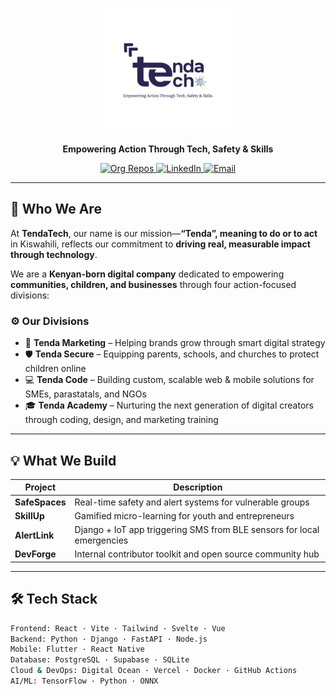 <p align="center">
  <img src="../assets/tenda.jpg" alt="TendaTech Logo" width="200" />
</p>

<p align="center"><b>Empowering Action Through Tech, Safety & Skills</b></p>

<p align="center">
  <a href="https://github.com/TendaTech">
    <img alt="Org Repos" src="https://img.shields.io/badge/repos-active-blueviolet?style=for-the-badge&logo=github" />
  </a>
  <a href="https://linkedin.com/company/tendatech">
    <img alt="LinkedIn" src="https://img.shields.io/badge/Connect-LinkedIn-blue?style=for-the-badge&logo=linkedin" />
  </a>
  <a href="mailto:info@tendatech.net">
    <img alt="Email" src="https://img.shields.io/badge/contact-email-ff914d?style=for-the-badge&logo=gmail" />
  </a>
</p>

---

## 🧭 Who We Are

At **TendaTech**, our name is our mission—**“Tenda”, meaning to do or to act** in Kiswahili, reflects our commitment to **driving real, measurable impact through technology**.

We are a **Kenyan-born digital company** dedicated to empowering **communities, children, and businesses** through four action-focused divisions:

### ⚙️ Our Divisions
- 🧠 **Tenda Marketing** – Helping brands grow through smart digital strategy  
- 🛡️ **Tenda Secure** – Equipping parents, schools, and churches to protect children online  
- 💻 **Tenda Code** – Building custom, scalable web & mobile solutions for SMEs, parastatals, and NGOs  
- 🎓 **Tenda Academy** – Nurturing the next generation of digital creators through coding, design, and marketing training

---

## 💡 What We Build

| Project        | Description                                                                 |
|----------------|-----------------------------------------------------------------------------|
| **SafeSpaces** | Real-time safety and alert systems for vulnerable groups                    |
| **SkillUp**    | Gamified micro-learning for youth and entrepreneurs                         |
| **AlertLink**  | Django + IoT app triggering SMS from BLE sensors for local emergencies      |
| **DevForge**   | Internal contributor toolkit and open source community hub                  |

---

## 🛠️ Tech Stack

```bash
Frontend: React · Vite · Tailwind · Svelte · Vue  
Backend: Python · Django · FastAPI · Node.js  
Mobile: Flutter · React Native  
Database: PostgreSQL · Supabase · SQLite  
Cloud & DevOps: Digital Ocean · Vercel · Docker · GitHub Actions  
AI/ML: TensorFlow · Python · ONNX
